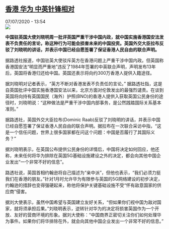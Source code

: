 <!--1594126520000-->
[香港 华为 中英针锋相对](http://www.rfi.fr//cn/%E4%B8%AD%E5%9B%BD/20200707-%E9%A6%99%E6%B8%AF-%E5%8D%8E%E4%B8%BA-%E4%B8%AD%E8%8B%B1%E9%92%88%E9%94%8B%E7%9B%B8%E5%AF%B9)
------

<div>07/07/2020 - 13:54</div><img src="https://s.rfi.fr/media/display/8eac6e1c-12e1-11ea-8d91-005056bf7c53/w:310/p:16x9/8ea948edc55d0b2c9644dead3021adb7796a85e4.jpg"><p><strong>中国驻英国大使刘晓明周一批评英国严重干涉中国内政，就中国实施香港国安法发表不负责任的言论，称这种行为可能会损害未来的中国投资。英国外交大臣拉布反驳了刘晓明的讲话，并表示中国已经自愿签署了保证香港人民自由的联合声明。</strong></p><div class="t-content__body u-clearfix"><div class="m-interstitial"></div><p>据路透社报道，中国驻英大使驳斥英方在香港问题上严重干涉中国内政。但英国称香港国安法“明显而严重地”违反了1984年签署的中英联合声明，声明发布13年后，英国将香港归还给中国。英国还表示将向约300万香港人提供入籍途径。</p><p>据刘晓明对记者表示，“英方不断对香港发表不负责任的言论。” 据路透社指，这是自英国批评中国实施香港国安法以来，北京方面对伦敦发出的最强烈谴责。在谈到英国将向持有英国国民（海外）护照(BNO)的香港人提供入获取英国公民身份的途径时，刘晓明说：“这种做法是严重干涉中国内部事务，是公然践踏国际关系基本准则。”</p><p>据路透社，英国外交大臣拉布(Dominic Raab)反驳了刘晓明的讲话，并表示中国已经自愿签署了保证香港人民自由的联合声明。据拉布在一次联合采访中指，“这是一个信任问题，世界上很多国家都在问这个问题：中国是否履行了其国际义务？”</p><p>据刘晓明表示，在英国公布提供公民身份的详情后，中国将决定如何回应，他还称，未来任何将华为排除在英国5G基础设施建设之外的决定，都会向其他中国企业发出“一个非常不好的信息”。</p><p>路透社说，英国首相约翰逊将自己描述为“亲中派”，但他也表示，“我们必须力挺我们在香港的朋友。”针对1月时允许华为有限参与英国的5G网络建设的初步决定，约翰逊的措辞也变得强硬起来，称他将保护关键基础设施不受“怀有敌意国家的供应商”侵害。</p><p>据刘大使表示，虽然中国希望与英国建立友好关系，“但如果你们视中国为敌对国家，就将须承担后果。”刘晓明表示，逆转针对华为的决定将损害英国作为一个开放、友好的营商环境的形象。据刘大使称：“中国商界正密切关注你们如何处理华为事件。如果你们将华排除在外，就会向其他中国企业发出一个非常不好的信息。”</p><div class="o-self-promo o-self-promo--nl o-self-promo--hidden" data-selfpromo-newsletter></div><div class="o-self-promo o-self-promo--app o-self-promo--hidden" data-selfpromo-app></div></div>
